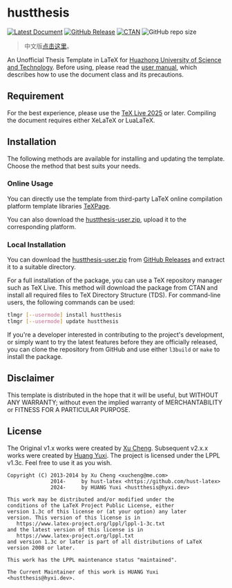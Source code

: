 hustthesis
==========

[![Latest Document](https://img.shields.io/github/v/release/hust-latex/hustthesis?label=Docs)](https://github.com/hust-latex/hustthesis/releases/latest/download/hustthesis.pdf)
[![GitHub Release](https://img.shields.io/github/v/release/hust-latex/hustthesis?label=Release)](https://github.com/hust-latex/hustthesis/releases/latest)
[![CTAN](https://img.shields.io/ctan/v/hustthesis?label=CTAN)](https://www.ctan.org/pkg/hustthesis)
![GitHub repo size](https://img.shields.io/github/repo-size/hust-latex/hustthesis)

>   中文版[点击这里](https://github.com/hust-latex/hustthesis/blob/master/README.zh-cn.md)。

An Unofficial Thesis Template in LaTeX for [Huazhong University of Science and Technology](http://www.hust.edu.cn).
Before using, please read the [user manual](https://github.com/hust-latex/hustthesis/releases/latest/download/hustthesis.pdf), which describes how to use the document class and its precautions.

## Requirement

For the best experience, please use the [TeX Live 2025](https://www.tug.org/texlive/) or later.
Compiling the document requires either XeLaTeX or LuaLaTeX.

## Installation

The following methods are available for installing and updating the template.
Choose the method that best suits your needs.

### Online Usage
You can directly use the template from third-party LaTeX online compilation platform template libraries [TeXPage](https://www.texpage.com/en/template/4d9fefbf-2d5d-4d89-802d-124530cab9cf).

You can also download the [hustthesis-user.zip](https://github.com/hust-latex/hustthesis/releases/latest/download/hustthesis-user.zip), upload it to the corresponding platform.

### Local Installation

You can download the [hustthesis-user.zip](https://github.com/hust-latex/hustthesis/releases/latest/download/hustthesis-user.zip) from [GitHub Releases](https://github.com/hust-latex/hustthesis/releases/latest) and extract it to a suitable directory.

For a full installation of the package, you can use a TeX repository manager such as TeX Live.
This method will download the package from CTAN and install all required files to TeX Directory Structure (TDS).
For command-line users, the following commands can be used:

```bash
tlmgr [--usermode] install hustthesis
tlmgr [--usermode] update hustthesis
```

If you're a developer interested in contributing to the project's development, or simply want to try the latest features before they are officially released, you can clone the repository from GitHub and use either `l3build` or `make` to install the package.


## Disclaimer

This template is distributed in the hope that it will be useful, but WITHOUT ANY WARRANTY; without even the implied warranty of MERCHANTABILITY or FITNESS FOR A PARTICULAR PURPOSE.

## License
The Original v1.x works were created by [Xu Cheng](https://github.com/xu-cheng).
Subsequent v2.x.x works were created by [Huang Yuxi](https://github.com/huangyxi).
The project is licensed under the LPPL v1.3c. Feel free to use it as you wish.
```
Copyright (C) 2013-2014 by Xu Cheng <xucheng@me.com>
              2014-     by hust-latex <https://github.com/hust-latex>
              2024-     by HUANG Yuxi <hustthesis@hyxi.dev>

This work may be distributed and/or modified under the
conditions of the LaTeX Project Public License, either
version 1.3c of this license or (at your option) any later
version. This version of this license is in
   https://www.latex-project.org/lppl/lppl-1-3c.txt
and the latest version of this license is in
   https://www.latex-project.org/lppl.txt
and version 1.3c or later is part of all distributions of LaTeX
version 2008 or later.

This work has the LPPL maintenance status "maintained".

The Current Maintainer of this work is HUANG Yuxi <hustthesis@hyxi.dev>.
```
